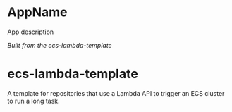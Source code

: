 # AppName

App description

*Built from the ecs-lambda-template*

# ecs-lambda-template

A template for repositories that use a Lambda API to trigger an ECS cluster to run a long task.
